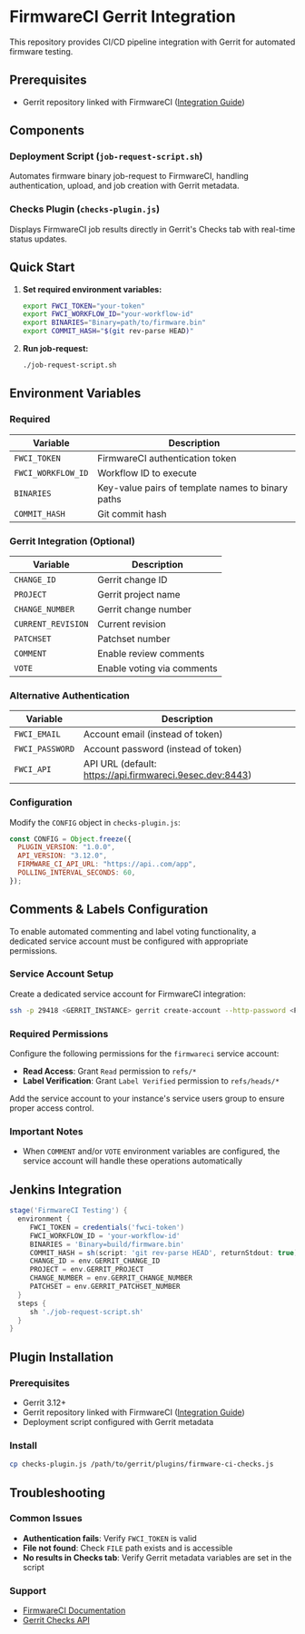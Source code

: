 # FirmwareCI Gerrit Integration

This repository provides CI/CD pipeline integration with Gerrit for automated firmware testing.

## Prerequisites

- Gerrit repository linked with FirmwareCI ([Integration Guide](https://docs.firmware-ci.com/usage/1_initial_setup/index.html))


## Components

### Deployment Script (`job-request-script.sh`)

Automates firmware binary job-request to FirmwareCI, handling authentication, upload, and job creation with Gerrit metadata.

### Checks Plugin (`checks-plugin.js`)

Displays FirmwareCI job results directly in Gerrit's Checks tab with real-time status updates.

## Quick Start

1. **Set required environment variables:**

   ```bash
   export FWCI_TOKEN="your-token"
   export FWCI_WORKFLOW_ID="your-workflow-id"
   export BINARIES="Binary=path/to/firmware.bin"
   export COMMIT_HASH="$(git rev-parse HEAD)"
   ```

2. **Run job-request:**

   ```bash
   ./job-request-script.sh
   ```

## Environment Variables

### Required

| Variable           | Description                                   |
| ------------------ | --------------------------------------------- |
| `FWCI_TOKEN`       | FirmwareCI authentication token               |
| `FWCI_WORKFLOW_ID` | Workflow ID to execute                        |
| `BINARIES`         | Key-value pairs of template names to binary paths |
| `COMMIT_HASH`      | Git commit hash                               |

### Gerrit Integration (Optional)

| Variable           | Description                |
| ------------------ | -------------------------- |
| `CHANGE_ID`        | Gerrit change ID           |
| `PROJECT`          | Gerrit project name        |
| `CHANGE_NUMBER`    | Gerrit change number       |
| `CURRENT_REVISION` | Current revision           |
| `PATCHSET`         | Patchset number            |
| `COMMENT`          | Enable review comments     |
| `VOTE`             | Enable voting via comments |

### Alternative Authentication

| Variable        | Description                                              |
| --------------- | -------------------------------------------------------- |
| `FWCI_EMAIL`    | Account email (instead of token)                         |
| `FWCI_PASSWORD` | Account password (instead of token)                      |
| `FWCI_API`      | API URL (default: <https://api.firmwareci.9esec.dev:8443>) |

### Configuration

Modify the `CONFIG` object in `checks-plugin.js`:

```javascript
const CONFIG = Object.freeze({
  PLUGIN_VERSION: "1.0.0",
  API_VERSION: "3.12.0",
  FIRMWARE_CI_API_URL: "https://api..com/app",
  POLLING_INTERVAL_SECONDS: 60,
});
```

## Comments & Labels Configuration

To enable automated commenting and label voting functionality, a dedicated service account must be configured with appropriate permissions.

### Service Account Setup

Create a dedicated service account for FirmwareCI integration:

```bash
ssh -p 29418 <GERRIT_INSTANCE> gerrit create-account --http-password <PASSWORD> firmwareci
```

### Required Permissions

Configure the following permissions for the `firmwareci` service account:

- **Read Access**: Grant `Read` permission to `refs/*`
- **Label Verification**: Grant `Label Verified` permission to `refs/heads/*`

Add the service account to your instance's service users group to ensure proper access control.

### Important Notes

- When `COMMENT` and/or `VOTE` environment variables are configured, the service account will handle these operations automatically

## Jenkins Integration

```groovy
stage('FirmwareCI Testing') {
  environment {
     FWCI_TOKEN = credentials('fwci-token')
     FWCI_WORKFLOW_ID = 'your-workflow-id'
     BINARIES = 'Binary=build/firmware.bin'
     COMMIT_HASH = sh(script: 'git rev-parse HEAD', returnStdout: true).trim()
     CHANGE_ID = env.GERRIT_CHANGE_ID
     PROJECT = env.GERRIT_PROJECT
     CHANGE_NUMBER = env.GERRIT_CHANGE_NUMBER
     PATCHSET = env.GERRIT_PATCHSET_NUMBER
  }
  steps {
     sh './job-request-script.sh'
  }
}
```

## Plugin Installation

### Prerequisites

- Gerrit 3.12+
- Gerrit repository linked with FirmwareCI ([Integration Guide](https://docs.firmware-ci.com/usage/1_initial_setup/index.html#integration-sources))
- Deployment script configured with Gerrit metadata

### Install

```bash
cp checks-plugin.js /path/to/gerrit/plugins/firmware-ci-checks.js
```

## Troubleshooting

### Common Issues

- **Authentication fails**: Verify `FWCI_TOKEN` is valid
- **File not found**: Check `FILE` path exists and is accessible
- **No results in Checks tab**: Verify Gerrit metadata variables are set in the script

### Support

- [FirmwareCI Documentation](https://docs.firmware-ci.com/)
- [Gerrit Checks API](https://gerrit-review.googlesource.com/Documentation/pg-plugin-checks-api.html)
